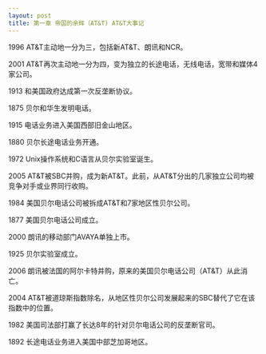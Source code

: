 ```yaml
---
layout: post
title: 第一章 帝国的余辉（AT&T) AT&T大事记 
---
```

1996 AT&T主动地一分为三，包括新AT&T、朗讯和NCR。

2001 AT&T再次主动地一分为四，变为独立的长途电话，无线电话，宽带和媒体4家公司。

1913 和美国政府达成第一次反垄断协议。

1875 贝尔和华生发明电话。

1915 电话业务进入美国西部旧金山地区。

1880 贝尔长途电话业务开通。

1972 Unix操作系统和C语言从贝尔实验室诞生。

2005 AT&T被SBC并购，成为新AT&T。此前，从AT&T分出的几家独立公司均被竞争对手或业界同行收购。

1984 美国贝尔电话公司被拆成AT&T和7家地区性贝尔公司。

1877 美国贝尔电话公司成立。

2000 朗讯的移动部门AVAYA单独上市。

1925 贝尔实验室成立。

2006 朗讯被法国的阿尔卡特并购，原来的美国贝尔电话公司（AT&T）从此消亡。

2004 AT&T被道琼斯指数除名，从地区性贝尔公司发展起来的SBC替代了它在该指数中的位置。

1982 美国司法部打赢了长达8年的针对贝尔电话公司的反垄断官司。

1892 长途电话业务进入美国中部芝加哥地区。


